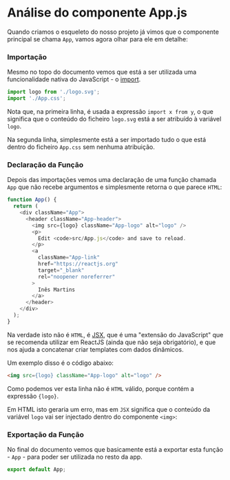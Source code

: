 # Análise do componente App.js

Quando criamos o esqueleto do nosso projeto já vimos que o componente principal se chama `App`, vamos agora olhar para ele em detalhe:

### Importação
Mesmo no topo do documento vemos que está a ser utilizada uma funcionalidade nativa do JavaScript - o [import](https://developer.mozilla.org/pt-BR/docs/Web/JavaScript/Reference/Statements/import).

```javascript
import logo from './logo.svg';
import './App.css';
```

Nota que, na primeira linha, é usada a expressão `import x from y`, o que significa que o conteúdo do ficheiro `logo.svg` está a ser atribuído à variável `logo`.

Na segunda linha, simplesmente está a ser importado tudo o que está dentro do ficheiro `App.css` sem nenhuma atribuição.

### Declaração da Função

Depois das importações vemos uma declaração de uma função chamada `App` que não recebe argumentos e simplesmente retorna o que parece `HTML`:

```javascript
function App() {
  return (
    <div className="App">
      <header className="App-header">
        <img src={logo} className="App-logo" alt="logo" />
        <p>
          Edit <code>src/App.js</code> and save to reload.
        </p>
        <a
          className="App-link"
          href="https://reactjs.org"
          target="_blank"
          rel="noopener noreferrer"
        >
          Inês Martins
        </a>
      </header>
    </div>
  );
}
```

Na verdade isto não é `HTML`, é [JSX](https://reactjs.org/docs/introducing-jsx.html), que é uma "extensão do JavaScript" que se recomenda utilizar em ReactJS (ainda que não seja obrigatório), e que nos ajuda a concatenar criar templates com dados dinâmicos.

Um exemplo disso é o código abaixo:

```HTML
<img src={logo} className="App-logo" alt="logo" />
```

Como podemos ver esta linha não é `HTML` válido, porque contém a expressão `{logo}`.

Em HTML isto geraria um erro, mas em `JSX` significa que o conteúdo da variável `logo` vai ser injectado dentro do componente `<img>`:
 
### Exportação da Função

No final do documento vemos que basicamente está a exportar esta função - `App` - para poder ser utilizada no resto da app.

```javascript
export default App;
```
